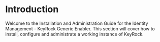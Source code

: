 # Introduction

Welcome to the Installation and Administration Guide for the Identity
Management - KeyRock Generic Enabler. This section will cover how to install,
configure and administrate a working instance of KeyRock.
